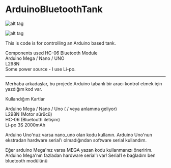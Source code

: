 # ArduinoBluetoothTank

![alt tag](https://github.com/kaangoksal/3DPrintedTank/blob/master/Pictures/Capture.PNG)


![alt tag](http://www.kaangoksal.com/uploads/3/7/1/5/37152203/8261370_orig.jpg)


This is code is for controlling an Arduino based tank. 

Components used
HC-06 Bluetooth Module  
Arduino Mega / Nano / UNO  
L298N  
Some power source - I use Li-po.  





-----------------------------------------------------------------------------------------------------------------------


Merhaba arkadaşlar, bu projede Arduino tabanlı bir aracı kontrol etmek için yazdığım kod var.

Kullandığım Kartlar

Arduino Mega / Nano / Uno  ( / veya anlamına geliyor)  
L298N  (Motor sürücü)  
HC-06 (Bluetooth iletişim)  
Li-po 3S 2000mAh  


Arduino Uno'nuz varsa nano_uno olan kodu kullanın. Arduino Uno'nun ekstradan hardware serial'ı olmadığından software serial kullandım.

Eğer arduino Mega'nız varsa MEGA yazan kodu kullanmanızı öneririm. Arduino Mega'nın fazladan hardware serial'ı var! Serial1 e bağladım ben bluetooth modülünü
